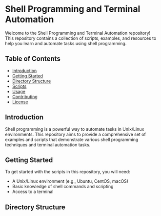 # Shell Programming and Terminal Automation

Welcome to the Shell Programming and Terminal Automation repository! This repository contains a collection of scripts, examples, and resources to help you learn and automate tasks using shell programming.

## Table of Contents

- [Introduction](#introduction)
- [Getting Started](#getting-started)
- [Directory Structure](#directory-structure)
- [Scripts](#scripts)
- [Usage](#usage)
- [Contributing](#contributing)
- [License](#license)

## Introduction

Shell programming is a powerful way to automate tasks in Unix/Linux environments. This repository aims to provide a comprehensive set of examples and scripts that demonstrate various shell programming techniques and terminal automation tasks.

## Getting Started

To get started with the scripts in this repository, you will need:

- A Unix/Linux environment (e.g., Ubuntu, CentOS, macOS)
- Basic knowledge of shell commands and scripting
- Access to a terminal

## Directory Structure
